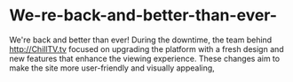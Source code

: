 # We-re-back-and-better-than-ever-

We're back and better than ever!
During the downtime, the team behind http://ChillTV.tv focused on upgrading the platform with a fresh design and new features that enhance the viewing experience. These changes aim to make the site more user-friendly and visually appealing,
